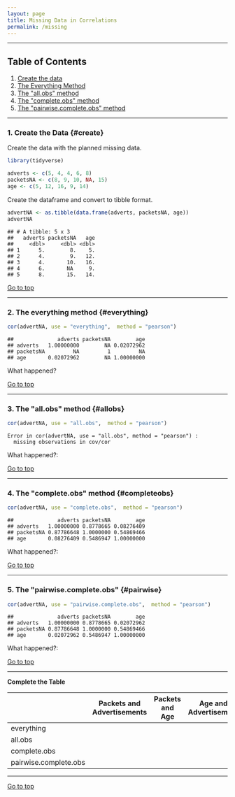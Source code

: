 ```yaml
---
layout: page
title: Missing Data in Correlations
permalink: /missing
---
```



*****

## Table of Contents

1. [Create the data](#create)
2. [The Everything Method ](#everything)
3. [The "all.obs" method](#allobs)
4. [The "complete.obs" method](#completeobs)
5. [The "pairwise.complete.obs" method](#pairwise)


*****

### 1. Create the Data {#create}


Create the data with the planned missing data. 

```r
library(tidyverse)
```

```r
adverts <- c(5, 4, 4, 6, 8)
packetsNA <- c(8, 9, 10, NA, 15)
age <- c(5, 12, 16, 9, 14)
```

Create the dataframe and convert to tibble format.
```r
advertNA <- as.tibble(data.frame(adverts, packetsNA, age))
advertNA
```

```
## # A tibble: 5 x 3
##   adverts packetsNA   age
##     <dbl>     <dbl> <dbl>
## 1      5.        8.    5.
## 2      4.        9.   12.
## 3      4.       10.   16.
## 4      6.       NA     9.
## 5      8.       15.   14.
```

<a href="#">Go to top</a>

*****

### 2. The everything method {#everything}

```r
cor(advertNA, use = "everything",  method = "pearson")
```

```
##              adverts packetsNA        age
## adverts   1.00000000        NA 0.02072962
## packetsNA         NA         1         NA
## age       0.02072962        NA 1.00000000
```
What happened?

<a href="#">Go to top</a>

*****

### 3. The "all.obs" method {#allobs}

```r
cor(advertNA, use = "all.obs",  method = "pearson")
```

```
Error in cor(advertNA, use = "all.obs", method = "pearson") : 
  missing observations in cov/cor
```
What happened?: 

<a href="#">Go to top</a>

*****

### 4. The "complete.obs" method  {#completeobs}

```r
cor(advertNA, use = "complete.obs",  method = "pearson") 
```

```
##              adverts packetsNA        age
## adverts   1.00000000 0.8778665 0.08276409
## packetsNA 0.87786648 1.0000000 0.54869466
## age       0.08276409 0.5486947 1.00000000
```
What happened?: 

<a href="#">Go to top</a>

*****

### 5. The "pairwise.complete.obs"  {#pairwise}

```r
cor(advertNA, use = "pairwise.complete.obs",  method = "pearson")
```

```
##              adverts packetsNA        age
## adverts   1.00000000 0.8778665 0.02072962
## packetsNA 0.87786648 1.0000000 0.54869466
## age       0.02072962 0.5486947 1.00000000
```
What happened?: 

<a href="#">Go to top</a>

*****

**Complete the Table**

|  	|  Packets and Advertisements 	|  Packets and Age  	|  Age and Advertisement |
|---	|:-:	|:-:	|:-:	|
|  everything 	|   	|   	|   	|
|  all.obs 	|   	|   	|   	|  
| complete.obs |   	|   	|   	| 
| pairwise.complete.obs  |   	|   	|   	|  

*****

<a href="#">Go to top</a>
